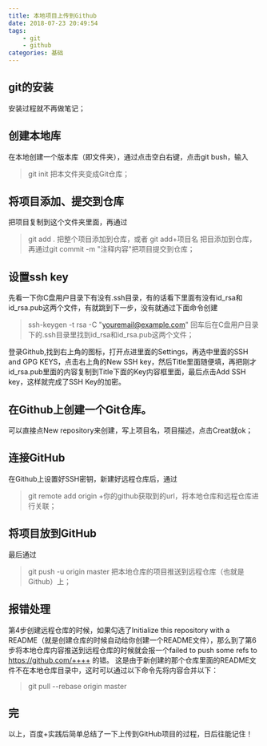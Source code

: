 ```yaml
---
title: 本地项目上传到Github
date: 2018-07-23 20:49:54
tags: 
	- git
	- github 
categories: 基础
---
```


git的安装
---
安装过程就不再做笔记；

创建本地库
---

 在本地创建一个版本库（即文件夹），通过点击空白右键，点击git bush，输入
 > git init
 把本文件夹变成Git仓库；

将项目添加、提交到仓库
---
把项目复制到这个文件夹里面，再通过
> git add .
把整个项目添加到仓库，或者
> git add+项目名
把目添加到仓库，再通过git commit -m "注释内容"把项目提交到仓库；

设置ssh key
---
先看一下你C盘用户目录下有没有.ssh目录，有的话看下里面有没有id_rsa和id_rsa.pub这两个文件，有就跳到下一步，没有就通过下面命令创建
> ssh-keygen -t rsa -C "youremail@example.com"
回车后在C盘用户目录下的.ssh目录里找到id_rsa和id_rsa.pub这两个文件；

登录Github,找到右上角的图标，打开点进里面的Settings，再选中里面的SSH and GPG KEYS，点击右上角的New SSH key，然后Title里面随便填，再把刚才id_rsa.pub里面的内容复制到Title下面的Key内容框里面，最后点击Add SSH key，这样就完成了SSH Key的加密。 



在Github上创建一个Git仓库。
---
可以直接点New repository来创建，写上项目名，项目描述，点击Creat就ok；

连接GitHub
---
在Github上设置好SSH密钥，新建好远程仓库后，通过
> git remote add origin +你的github获取到的url，将本地仓库和远程仓库进行关联；

将项目放到GitHub
---
最后通过
> git push -u origin master
把本地仓库的项目推送到远程仓库（也就是Github）上；

报错处理
---
第4步创建远程仓库的时候，如果勾选了Initialize this repository with a README（就是创建仓库的时候自动给你创建一个README文件），那么到了第6步将本地仓库内容推送到远程仓库的时候就会报一个failed to push some refs to https://github.com/++++ 的错。 这是由于新创建的那个仓库里面的README文件不在本地仓库目录中，这时可以通过以下命令先将内容合并以下：
> git pull --rebase origin master

完
---
以上，百度+实践后简单总结了一下上传到GitHub项目的过程，日后往能记住！
